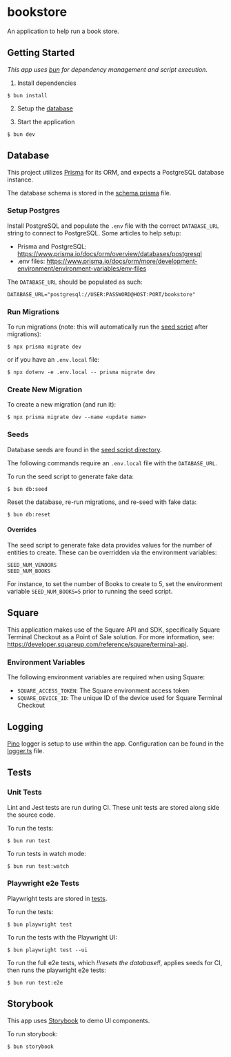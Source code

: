 # bookstore

An application to help run a book store.

## Getting Started

_This app uses [bun](https://bun.sh/) for dependency management and script execution._

1. Install dependencies

```
$ bun install
```

2. Setup the [database](#database)

3. Start the application

```
$ bun dev
```

## Database

This project utilizes [Prisma](https://www.prisma.io/) for its ORM, and expects a PostgreSQL database instance.

The database schema is stored in the [schema.prisma](prisma/schema.prisma) file.

### Setup Postgres

Install PostgreSQL and populate the `.env` file with the correct `DATABASE_URL` string to connect to PostgreSQL. Some articles to help setup:

- Prisma and PostgreSQL: https://www.prisma.io/docs/orm/overview/databases/postgresql
- .env files: https://www.prisma.io/docs/orm/more/development-environment/environment-variables/env-files

The `DATABASE_URL` should be populated as such:

```
DATABASE_URL="postgresql://USER:PASSWORD@HOST:PORT/bookstore"
```

### Run Migrations

To run migrations (note: this will automatically run the [seed script](#seeds) after migrations):

```
$ npx prisma migrate dev
```

or if you have an `.env.local` file:

```
$ npx dotenv -e .env.local -- prisma migrate dev
```

### Create New Migration

To create a new migration (and run it):

```
$ npx prisma migrate dev --name <update name>
```

### Seeds

Database seeds are found in the [seed script directory](prisma/seed/).

The following commands require an `.env.local` file with the `DATABASE_URL`.

To run the seed script to generate fake data:

```
$ bun db:seed
```

Reset the database, re-run migrations, and re-seed with fake data:

```
$ bun db:reset
```

#### Overrides

The seed script to generate fake data provides values for the number of entities to create. These can be overridden via the environment variables:

```
SEED_NUM_VENDORS
SEED_NUM_BOOKS
```

For instance, to set the number of Books to create to 5, set the environment variable `SEED_NUM_BOOKS=5` prior to running the seed script.

## Square

This application makes use of the Square API and SDK, specifically Square Terminal Checkout as a Point of Sale solution. For more information, see: https://developer.squareup.com/reference/square/terminal-api.

### Environment Variables

The following environment variables are required when using Square:

- `SQUARE_ACCESS_TOKEN`: The Square environment access token
- `SQUARE_DEVICE_ID`: The unique ID of the device used for Square Terminal Checkout

## Logging

[Pino](https://github.com/pinojs/pino) logger is setup to use within the app. Configuration can be found in the [logger.ts](src/lib/logger.ts) file.

## Tests

### Unit Tests

Lint and Jest tests are run during CI. These unit tests are stored along side the source code.

To run the tests:

```
$ bun run test
```

To run tests in watch mode:

```
$ bun run test:watch
```

### Playwright e2e Tests

Playwright tests are stored in [tests](tests/).

To run the tests:

```
$ bun playwright test
```

To run the tests with the Playwright UI:

```
$ bun playwright test --ui
```

To run the full e2e tests, which _!!resets the database!!_, applies seeds for CI, then runs the playwright e2e tests:

```
$ bun run test:e2e
```

## Storybook

This app uses [Storybook](https://storybook.js.org/) to demo UI components.

To run storybook:

```
$ bun storybook
```
